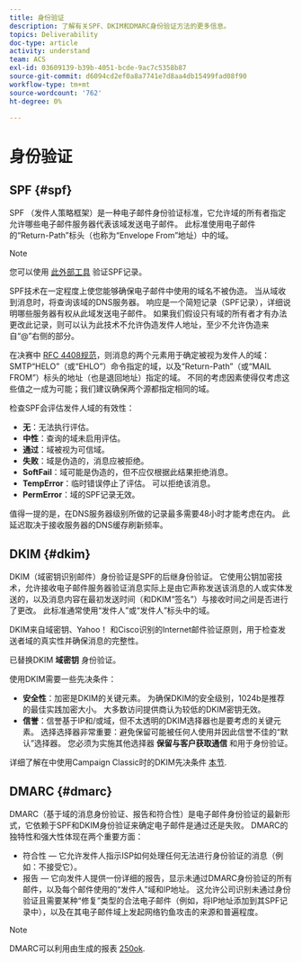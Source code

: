 ```yaml
---
title: 身份验证
description: 了解有关SPF、DKIM和DMARC身份验证方法的更多信息。
topics: Deliverability
doc-type: article
activity: understand
team: ACS
exl-id: 03609139-b39b-4051-bcde-9ac7c5358b87
source-git-commit: d6094cd2ef0a8a7741e7d8aa4db15499fad08f90
workflow-type: tm+mt
source-wordcount: '762'
ht-degree: 0%

---
```


# 身份验证

## SPF {#spf}

SPF （发件人策略框架）是一种电子邮件身份验证标准，它允许域的所有者指定允许哪些电子邮件服务器代表该域发送电子邮件。 此标准使用电子邮件的“Return-Path”标头（也称为“Envelope From”地址）中的域。

>[!NOTE]
>
>您可以使用 [此外部工具](https://www.kitterman.com/spf/validate.html) 验证SPF记录。

SPF技术在一定程度上使您能够确保电子邮件中使用的域名不被伪造。 当从域收到消息时，将查询该域的DNS服务器。 响应是一个简短记录（SPF记录），详细说明哪些服务器有权从此域发送电子邮件。 如果我们假设只有域的所有者才有办法更改此记录，则可以认为此技术不允许伪造发件人地址，至少不允许伪造来自“@”右侧的部分。

在决赛中 [RFC 4408规范](https://www.rfc-editor.org/info/rfc4408)，则消息的两个元素用于确定被视为发件人的域：SMTP“HELO”（或“EHLO”）命令指定的域，以及“Return-Path”（或“MAIL FROM”）标头的地址（也是退回地址）指定的域。 不同的考虑因素使得仅考虑这些值之一成为可能；我们建议确保两个源都指定相同的域。

检查SPF会评估发件人域的有效性：

* **无**：无法执行评估。
* **中性**：查询的域未启用评估。
* **通过**：域被视为可信域。
* **失败**：域是伪造的，消息应被拒绝。
* **SoftFail**：域可能是伪造的，但不应仅根据此结果拒绝消息。
* **TempError**：临时错误停止了评估。 可以拒绝该消息。
* **PermError**：域的SPF记录无效。

值得一提的是，在DNS服务器级别所做的记录最多需要48小时才能考虑在内。 此延迟取决于接收服务器的DNS缓存刷新频率。

## DKIM {#dkim}

DKIM（域密钥识别邮件）身份验证是SPF的后继身份验证。 它使用公钥加密技术，允许接收电子邮件服务器验证消息实际上是由它声称发送该消息的人或实体发送的，以及消息内容在最初发送时间（和DKIM“签名”）与接收时间之间是否进行了更改。 此标准通常使用“发件人”或“发件人”标头中的域。

DKIM来自域密钥、Yahoo！ 和Cisco识别的Internet邮件验证原则，用于检查发送者域的真实性并确保消息的完整性。

已替换DKIM **域密钥** 身份验证。

使用DKIM需要一些先决条件：

* **安全性**：加密是DKIM的关键元素。 为确保DKIM的安全级别，1024b是推荐的最佳实践加密大小。 大多数访问提供商认为较低的DKIM密钥无效。
* **信誉**：信誉基于IP和/或域，但不太透明的DKIM选择器也是要考虑的关键元素。 选择选择器非常重要：避免保留可能被任何人使用并因此信誉不佳的“默认”选择器。 您必须为实施其他选择器 **保留与客户获取通信** 和用于身份验证。

详细了解在中使用Campaign Classic时的DKIM先决条件 [本节](/help/additional-resources/acc-technical-recommendations.md#dkim-acc).

## DMARC {#dmarc}

DMARC（基于域的消息身份验证、报告和符合性）是电子邮件身份验证的最新形式，它依赖于SPF和DKIM身份验证来确定电子邮件是通过还是失败。 DMARC的独特性和强大性体现在两个重要方面：

* 符合性 — 它允许发件人指示ISP如何处理任何无法进行身份验证的消息（例如：不接受它）。
* 报告 — 它向发件人提供一份详细的报告，显示未通过DMARC身份验证的所有邮件，以及每个邮件使用的“发件人”域和IP地址。 这允许公司识别未通过身份验证且需要某种“修复”类型的合法电子邮件（例如，将IP地址添加到其SPF记录中），以及在其电子邮件域上发起网络钓鱼攻击的来源和普遍程度。

>[!NOTE]
>
>DMARC可以利用由生成的报表 [250ok](https://250ok.com/).
